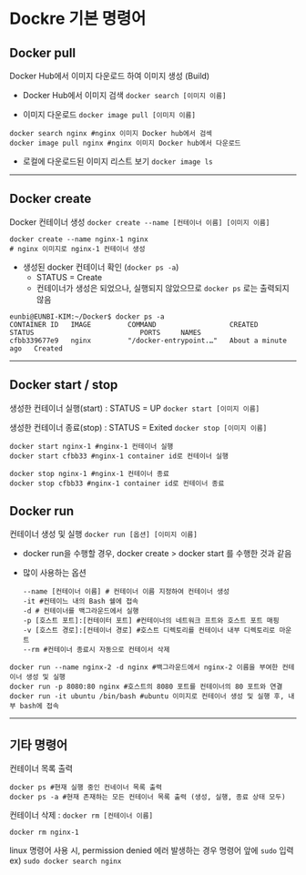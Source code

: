 # Dockre 기본 명령어

## Docker pull
Docker Hub에서 이미지 다운로드 하여 이미지 생성 (Build)
- Docker Hub에서 이미지 검색
`docker search [이미지 이름]`

- 이미지 다운로드
`docker image pull [이미지 이름]`

```
docker search nginx #nginx 이미지 Docker hub에서 검섹
docker image pull nginx #nginx 이미지 Docker hub에서 다운로드
```

- 로컬에 다운로드된 이미지 리스트 보기 
`docker image ls`
---
## Docker create
Docker 컨테이너 생성
`docker create --name [컨테이너 이름] [이미지 이름]`

```
docker create --name nginx-1 nginx
# nginx 이미지로 nginx-1 컨테이너 생성
```

- 생성된 docker 컨테이너 확인 (`docker ps -a`)
  - STATUS = Create
  - 컨테이너가 생성은 되었으나, 실행되지 않았으므로 `docker ps` 로는 출력되지 않음 
```
eunbi@EUNBI-KIM:~/Docker$ docker ps -a
CONTAINER ID   IMAGE         COMMAND                  CREATED              STATUS                          PORTS     NAMES
cfbb339677e9   nginx         "/docker-entrypoint.…"   About a minute ago   Created   
```
---
## Docker start / stop
생성한 컨테이너 실행(start) : STATUS = UP
`docker start [이미지 이름]`

생성한 컨테이너 종료(stop) : STATUS = Exited
`docker stop [이미지 이름]`

```
docker start nginx-1 #nginx-1 컨테이너 실행
docker start cfbb33 #nginx-1 container id로 컨테이너 실행

docker stop nginx-1 #nginx-1 컨테이너 종료
docker stop cfbb33 #nginx-1 container id로 컨테이너 종료
```


## Docker run 
컨테이너 생성 및 실행 `docker run [옵션] [이미지 이름]`
- docker run을 수행할 경우, docker create > docker start 를 수행한 것과 같음

- 많이 사용하는 옵션
  ```
  --name [컨테이너 이름] # 컨테이너 이름 지정하여 컨테이너 생성
  -it #컨테이느 내의 Bash 쉘에 접속
  -d # 컨테이너를 백그라운드에서 실행
  -p [호스트 포트]:[컨테이터 포트] #컨테이너의 네트워크 프트와 호스트 포트 매핑
  -v [호스트 경로]:[컨테이너 경로] #호스트 디렉토리를 컨테이너 내부 디렉토리로 마운트
  --rm #컨테이너 종료시 자동으로 컨테이서 삭제
  ```

```
docker run --name nginx-2 -d nginx #백그라운드에서 nginx-2 이름을 부여한 컨테이너 생성 및 실행
docker run -p 8080:80 nginx #호스트의 8080 포트를 컨테이너의 80 포트와 연결
docker run -it ubuntu /bin/bash #ubuntu 이미지로 컨테이너 생성 및 실행 후, 내부 bash에 접속
```


---
## 기타 명령어
컨테이너 목록 출력
```
docker ps #현재 실행 중인 컨네이너 목록 출력
docker ps -a #현재 존재하는 모든 컨테이너 목록 출력 (생성, 실행, 종료 상태 모두)
```

컨테이너 삭제 : `docker rm [컨테이너 이름]`
```
docker rm nginx-1
```

linux 명령어 사용 시, permission denied 에러 발생하는 경우 명령어 앞에 `sudo` 입력
  ex) `sudo docker search nginx`
